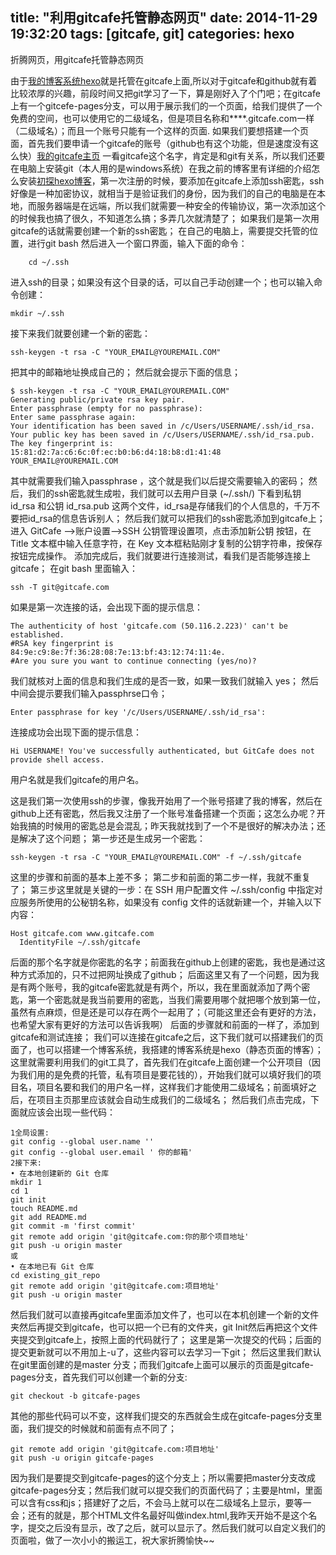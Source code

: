 title: "利用gitcafe托管静态网页"
date: 2014-11-29 19:32:20
tags: [gitcafe, git]
categories: hexo
---
折腾网页，用gitcafe托管静态网页
<!--more-->

由于[我的博客系统hexo][1]就是托管在gitcafe上面,所以对于gitcafe和github就有着比较浓厚的兴趣，前段时间又把git学习了一下，算是刚好入了个门吧；在gitcafe上有一个gitcefe-pages分支，可以用于展示我们的一个页面，给我们提供了一个免费的空间，也可以使用它的二级域名，但是项目名称和****.gitcafe.com一样（二级域名）；而且一个账号只能有一个这样的页面.
如果我们要想搭建一个页面，首先我们要申请一个gitcafe的账号（github也有这个功能，但是速度没有这么快）[我的gitcafe主页][2] 一看gitcafe这个名字，肯定是和git有关系，所以我们还要在电脑上安装git（本人用的是windows系统）在我之前的博客里有详细的介绍怎么安装[初探hexo博客][3]，第一次注册的时候，要添加在gitcafe上添加ssh密匙，ssh好像是一种加密协议，就相当于是验证我们的身份，因为我们的自己的电脑是在本地，而服务器端是在远端，所以我们就需要一种安全的传输协议，第一次添加这个的时候我也搞了很久，不知道怎么搞；多弄几次就清楚了；
如果我们是第一次用gitcafe的话就需要创建一个新的ssh密匙；
在自己的电脑上，需要提交托管的位置，进行git bash 然后进入一个窗口界面，输入下面的命令：
```
    cd ~/.ssh  
```
进入ssh的目录；如果没有这个目录的话，可以自己手动创建一个；也可以输入命令创建：
```
mkdir ~/.ssh  
```
接下来我们就要创建一个新的密匙：
```
ssh-keygen -t rsa -C "YOUR_EMAIL@YOUREMAIL.COM"  
```
把其中的邮箱地址换成自己的；
然后就会提示下面的信息；
```
$ ssh-keygen -t rsa -C "YOUR_EMAIL@YOUREMAIL.COM"  
Generating public/private rsa key pair.  
Enter passphrase (empty for no passphrase):  
Enter same passphrase again:  
Your identification has been saved in /c/Users/USERNAME/.ssh/id_rsa.  
Your public key has been saved in /c/Users/USERNAME/.ssh/id_rsa.pub.  
The key fingerprint is:  
15:81:d2:7a:c6:6c:0f:ec:b0:b6:d4:18:b8:d1:41:48 YOUR_EMAIL@YOUREMAIL.COM  
```
其中就需要我们输入passphrase ，这个就是我们以后提交需要输入的密码；
然后，我们的ssh密匙就生成啦，我们就可以去用户目录 (~/.ssh/) 下看到私钥 id_rsa 和公钥 id_rsa.pub 这两个文件，id_rsa是存储我们的个人信息的，千万不要把id_rsa的信息告诉别人；
然后我们就可以把我们的ssh密匙添加到gitcafe上；
进入 GitCafe -->账户设置-->SSH 公钥管理设置项，点击添加新公钥 按钮，在 Title 文本框中输入任意字符，在 Key 文本框粘贴刚才复制的公钥字符串，按保存按钮完成操作。
添加完成后，我们就要进行连接测试，看我们是否能够连接上gitcafe；
在git bash 里面输入：
```
ssh -T git@gitcafe.com  
```
如果是第一次连接的话，会出现下面的提示信息：
```
The authenticity of host 'gitcafe.com (50.116.2.223)' can't be established.  
#RSA key fingerprint is 84:9e:c9:8e:7f:36:28:08:7e:13:bf:43:12:74:11:4e.  
#Are you sure you want to continue connecting (yes/no)?  
```
我们就核对上面的信息和我们生成的是否一致，如果一致我们就输入 yes；
然后中间会提示要我们输入passphrse口令；
```
Enter passphrase for key '/c/Users/USERNAME/.ssh/id_rsa': 
```
连接成功会出现下面的提示信息：
```
Hi USERNAME! You've successfully authenticated, but GitCafe does not provide shell access.  
```
用户名就是我们gitcafe的用户名。

这是我们第一次使用ssh的步骤，像我开始用了一个账号搭建了我的博客，然后在github上还有密匙，然后我又注册了一个账号准备搭建一个页面；这怎么办呢？开始我搞的时候用的密匙总是会混乱；昨天我就找到了一个不是很好的解决办法；还是解决了这个问题；
第一步还是生成另一个密匙：
```
ssh-keygen -t rsa -C "YOUR_EMAIL@YOUREMAIL.COM" -f ~/.ssh/gitcafe 
```
这里的步骤和前面的基本上差不多；
第二步和前面的第二步一样，我就不重复了；
第三步这里就是关键的一步：在 SSH 用户配置文件 ~/.ssh/config 中指定对应服务所使用的公秘钥名称，如果没有 config 文件的话就新建一个，并输入以下内容：
```
Host gitcafe.com www.gitcafe.com  
  IdentityFile ~/.ssh/gitcafe  
```
后面的那个名字就是你密匙的名字；前面我在github上创建的密匙，我也是通过这种方式添加的，只不过把网址换成了github；
后面这里又有了一个问题，因为我是有两个账号，我的gitcafe密匙就是有两个，所以，我在里面就添加了两个密匙，第一个密匙就是我当前要用的密匙，当我们需要用哪个就把哪个放到第一位，虽然有点麻烦，但是还是可以存在两个一起用了；（可能这里还会有更好的方法，也希望大家有更好的方法可以告诉我啊）
后面的步骤就和前面的一样了，添加到gitcafe和测试连接；
我们可以连接在gitcafe之后，这下我们就可以搭建我们的页面了，也可以搭建一个博客系统，我搭建的博客系统是hexo（静态页面的博客）；
这里就需要利用我们的git工具了，首先我们在gitcafe上面创建一个公开项目（因为我们用的是免费的托管，私有项目是要花钱的），开始我们就可以填好我们的项目名，项目名要和我们的用户名一样，这样我们才能使用二级域名；前面填好之后，在项目主页那里应该就会自动生成我们的二级域名；
然后我们点击完成，下面就应该会出现一些代码：
```
1全局设置:  
git config --global user.name ''  
git config --global user.email ' 你的邮箱'  
2接下来:  
• 在本地创建新的 Git 仓库  
mkdir 1  
cd 1  
git init  
touch README.md  
git add README.md  
git commit -m 'first commit'  
git remote add origin 'git@gitcafe.com:你的那个项目地址'  
git push -u origin master  
或  
• 在本地已有 Git 仓库  
cd existing_git_repo  
git remote add origin 'git@gitcafe.com:项目地址'  
git push -u origin master
```
然后我们就可以直接再gitcafe里面添加文件了，也可以在本机创建一个新的文件夹然后再提交到gitcafe，也可以把一个已有的文件夹，git Init然后再把这个文件夹提交到gitcafe上，按照上面的代码就行了；
这里是第一次提交的代码；后面的提交更新就可以不用加上-u了，这些内容可以去学习一下git；
然后这里我们默认在git里面创建的是master 分支；而我们gitcafe上面可以展示的页面是gitcafe-pages分支，首先我们可以创建一个新的分支:
```
git checkout -b gitcafe-pages
```
其他的那些代码可以不变，这样我们提交的东西就会生成在gitcafe-pages分支里面，我们提交的时候就和前面有点不同了；
```
git remote add origin 'git@gitcafe.com:项目地址'  
git push -u origin gitcafe-pages  
```
因为我们是要提交到gitcafe-pages的这个分支上；所以需要把master分支改成gitcafe-pages分支；然后我们就可以提交我们的页面代码了；主要是html，里面可以含有css和js；搭建好了之后，不会马上就可以在二级域名上显示，要等一会；还有的就是，那个HTML文件名最好叫做index.html,我昨天开始不是这个名字，提交之后没有显示，改了之后，就可以显示了。然后我们就可以自定义我们的页面啦，做了一次小小的搬运工，祝大家折腾愉快~~


  [1]: http://whjkm.gitcafe.com/
  [2]: https://gitcafe.com/whjkm
  [3]: http://blog.csdn.net/whjkm/article/details/24264905
